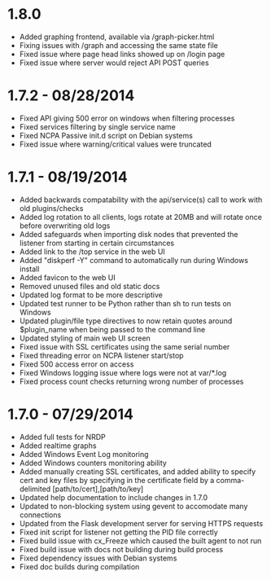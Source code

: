 1.8.0
==================
- Added graphing frontend, available via /graph-picker.html
- Fixing issues with /graph and accessing the same state file
- Fixed issue where page head links showed up on /login page
- Fixed issue where server would reject API POST queries

1.7.2 - 08/28/2014
==================
- Fixed API giving 500 error on windows when filtering processes
- Fixed services filtering by single service name
- Fixed NCPA Passive init.d script on Debian systems
- Fixed issue where warning/critical values were truncated

1.7.1 - 08/19/2014
==================
- Added backwards compatability with the api/service(s) call to work with old plugins/checks
- Added log rotation to all clients, logs rotate at 20MB and will rotate once before overwriting old logs
- Added safeguards when importing disk nodes that prevented the listener from starting in certain circumstances
- Added link to the /top service in the web UI
- Added "diskperf -Y" command to automatically run during Windows install
- Added favicon to the web UI
- Removed unused files and old static docs
- Updated log format to be more descriptive
- Updated test runner to be Python rather than sh to run tests on Windows
- Updated plugin/file type directives to now retain quotes around $plugin_name when being passed to the command line
- Updated styling of main web UI screen
- Fixed issue with SSL certificates using the same serial number
- Fixed threading error on NCPA listener start/stop
- Fixed 500 access error on access
- Fixed Windows logging issue where logs were not at var/*.log
- Fixed process count checks returning wrong number of processes

1.7.0 - 07/29/2014
==================
- Added full tests for NRDP
- Added realtime graphs
- Added Windows Event Log monitoring
- Added Windows counters monitoring ability
- Added manually creating SSL certificates, and added ability to specify
  cert and key files by specifying in the certificate field by
  a comma-delimited [path/to/cert],[path/to/key]
- Updated help documentation to include changes in 1.7.0
- Updated to non-blocking system using gevent to accomodate many connections
- Updated from the Flask development server for serving HTTPS requests
- Fixed init script for listener not getting the PID file correctly
- Fixed build issue with cx_Freeze which caused the built agent to not run
- Fixed build issue with docs not building during build process
- Fixed dependency issues with Debian systems
- Fixed doc builds during compilation
